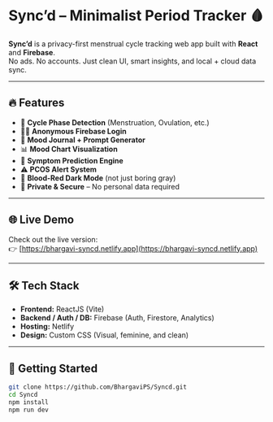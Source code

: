 # Sync’d – Minimalist Period Tracker 🩸

**Sync’d** is a privacy-first menstrual cycle tracking web app built with **React** and **Firebase**.  
No ads. No accounts. Just clean UI, smart insights, and local + cloud data sync.

---

## 🔥 Features

- 📅 **Cycle Phase Detection** (Menstruation, Ovulation, etc.)
- 😶‍🌫️ **Anonymous Firebase Login**
- 📝 **Mood Journal + Prompt Generator**
- 📊 **Mood Chart Visualization**
- 🔮 **Symptom Prediction Engine**
- ⚠️ **PCOS Alert System**
- 🌙 **Blood-Red Dark Mode** (not just boring gray)
- 🔐 **Private & Secure** – No personal data required

---

## 🌐 Live Demo

Check out the live version:  
👉 [https://bhargavi-syncd.netlify.app](https://bhargavi-syncd.netlify.app)

---

## 🛠 Tech Stack

- **Frontend:** ReactJS (Vite)
- **Backend / Auth / DB:** Firebase (Auth, Firestore, Analytics)
- **Hosting:** Netlify
- **Design:** Custom CSS (Visual, feminine, and clean)

---

## 🚀 Getting Started

```bash
git clone https://github.com/BhargaviPS/Syncd.git
cd Syncd
npm install
npm run dev

